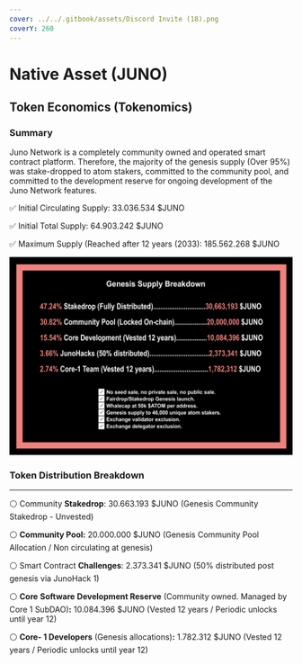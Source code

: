 ```yaml
---
cover: ../../.gitbook/assets/Discord Invite (18).png
coverY: 260
---
```


# Native Asset (JUNO)

## **Token Economics (Tokenomics)**

### **Summary**

Juno Network is a completely community owned and operated smart contract platform. Therefore, the majority of the genesis supply (Over 95%) was stake-dropped to atom stakers, committed to the community pool, and committed to the development reserve for ongoing development of the Juno Network features.

✅ Initial Circulating Supply: 33.036.534 $JUNO

✅ Initial Total Supply: 64.903.242 $JUNO‌

✅ Maximum Supply (Reached after 12 years (2033): 185.562.268 $JUNO

![](<../../.gitbook/assets/image (14).png>)

### **Token Distribution Breakdown**

****

⚪️ Community **Stakedrop**: 30.663.193 $JUNO (Genesis Community Stakedrop - Unvested)

⚪️ **Community Pool:** 20.000.000 $JUNO (Genesis Community Pool Allocation / Non circulating at genesis)

⚪️ Smart Contract **Challenges**: 2.373.341 $JUNO (50% distributed post genesis via JunoHack 1)

⚪️ **Core** **Software** **Development Reserve** (Community owned. Managed by Core 1 SubDAO)**:** 10.084.396 $JUNO (Vested 12 years / Periodic unlocks until year 12)

⚪️ **Core- 1 Developers** (Genesis allocations)**:** 1.782.312 $JUNO (Vested 12 years / Periodic unlocks until year 12)
